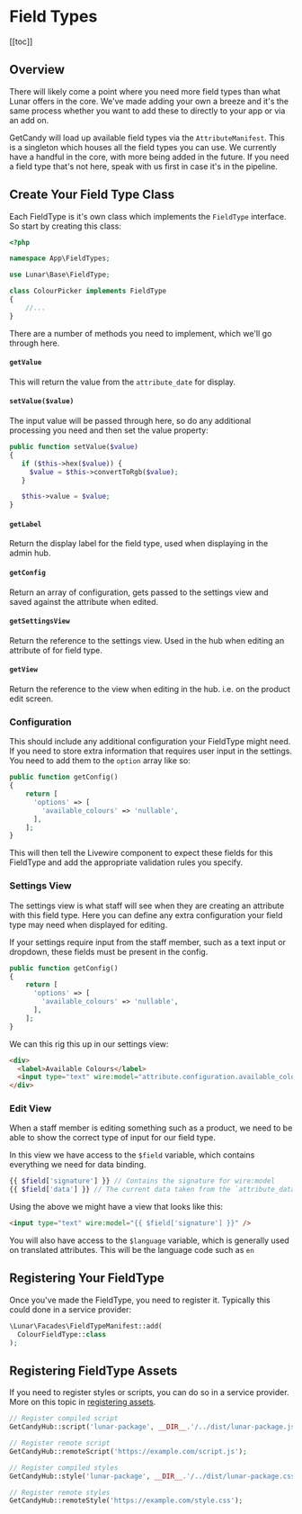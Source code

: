 # Field Types

[[toc]]

## Overview

There will likely come a point where you need more field types than what Lunar offers in the core. We've made adding your own a breeze and it's the same process whether you want to add these to directly to your app or via an add on.


GetCandy will load up available field types via the `AttributeManifest`. This is a singleton which houses all the field types you can use. We currently have a handful in the core, with more being added in the future. If you need a field type that's not here, speak with us first in case it's in the pipeline.

## Create Your Field Type Class

Each FieldType is it's own class which implements the `FieldType` interface. So start by creating this class:

```php
<?php

namespace App\FieldTypes;

use Lunar\Base\FieldType;

class ColourPicker implements FieldType
{
    //...
}
```

There are a number of methods you need to implement, which we'll go through here.

#### `getValue`

This will return the value from the `attribute_date` for display.

#### `setValue($value)`

The input value will be passed through here, so do any additional processing you need and then set the value property:

```php
public function setValue($value)
{
   if ($this->hex($value)) {
     $value = $this->convertToRgb($value);
   }

   $this->value = $value;
}
```

#### `getLabel`

Return the display label for the field type, used when displaying in the admin hub.

#### `getConfig`

Return an array of configuration, gets passed to the settings view and saved against the attribute when edited.


#### `getSettingsView`

Return the reference to the settings view. Used in the hub when editing an attribute of for field type.

#### `getView`

Return the reference to the view when editing in the hub. i.e. on the product edit screen.

### Configuration

This should include any additional configuration your FieldType might need. If you need to store extra information that requires user input in the settings. You need to add them to the `option` array like so:

```php
public function getConfig()
{
    return [
      'options' => [
        'available_colours' => 'nullable',
      ],
    ];
}
```

This will then tell the Livewire component to expect these fields for this FieldType and add the appropriate validation rules you specify.

### Settings View

The settings view is what staff will see when they are creating an attribute with this field type. Here you can define any extra configuration your field type may need when displayed for editing.

If your settings require input from the staff member, such as a text input or dropdown, these fields must be present in the config.

```php
public function getConfig()
{
    return [
      'options' => [
        'available_colours' => 'nullable',
      ],
    ];
}
```

We can this rig this up in our settings view:

```html
<div>
  <label>Available Colours</label>
  <input type="text" wire:model="attribute.configuration.available_colours" />
</div>
```

### Edit View

When a staff member is editing something such as a product, we need to be able to show the correct type of input for our field type.

In this view we have access to the `$field` variable, which contains everything we need for data binding.

```php
{{ $field['signature'] }} // Contains the signature for wire:model
{{ $field['data'] }} // The current data taken from the `attribute_data` column
```

Using the above we might have a view that looks like this:

```html
<input type="text" wire:model="{{ $field['signature'] }}" />
```

You will also have access to the `$language` variable, which is generally used on translated attributes. This will be the language code such as `en`

## Registering Your FieldType

Once you've made the FieldType, you need to register it. Typically this could done in a service provider:

```php
\Lunar\Facades\FieldTypeManifest::add(
  ColourFieldType::class
);
```

## Registering FieldType Assets

If you need to register styles or scripts, you can do so in a service provider. More on this topic in [registering assets](/extending/assets).

```php
// Register compiled script
GetCandyHub::script('lunar-package', __DIR__.'/../dist/lunar-package.js');

// Register remote script
GetCandyHub::remoteScript('https://example.com/script.js');

// Register compiled styles
GetCandyHub::style('lunar-package', __DIR__.'/../dist/lunar-package.css');

// Register remote styles
GetCandyHub::remoteStyle('https://example.com/style.css');
```
